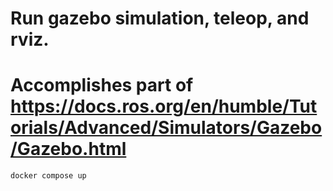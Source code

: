 
# Run gazebo simulation, teleop, and rviz.
# Accomplishes part of https://docs.ros.org/en/humble/Tutorials/Advanced/Simulators/Gazebo/Gazebo.html

```
docker compose up 
```
